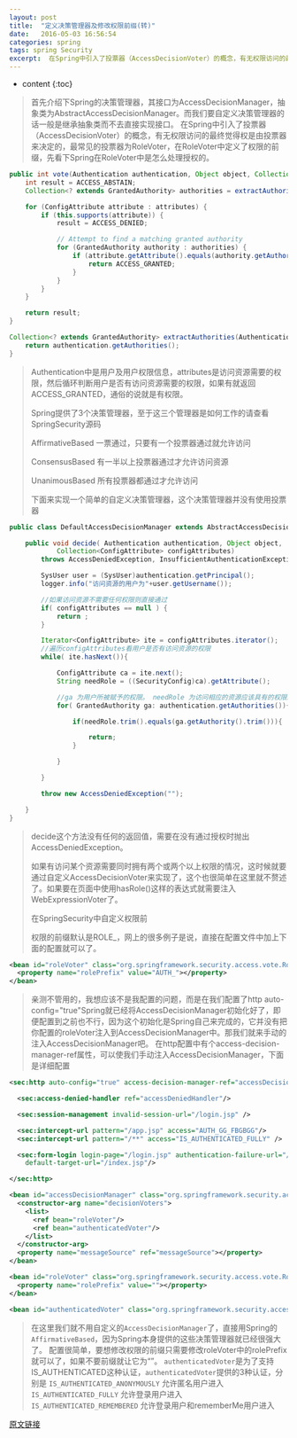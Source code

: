 ```yaml
---
layout: post
title:  "定义决策管理器及修改权限前缀(转)"
date:   2016-05-03 16:56:54
categories: spring
tags: spring Security
excerpt:  在Spring中引入了投票器（AccessDecisionVoter）的概念，有无权限访问的最终觉得权是由投票器来决定的，最常见的投票器为RoleVoter，在RoleVoter中定义了权限的前缀，先看下Spring在RoleVoter中是怎么处理授权的。
---
```

* content
{:toc}
>首先介绍下Spring的决策管理器，其接口为AccessDecisionManager，抽象类为AbstractAccessDecisionManager。而我们要自定义决策管理器的话一般是继承抽象类而不去直接实现接口。
在Spring中引入了投票器（AccessDecisionVoter）的概念，有无权限访问的最终觉得权是由投票器来决定的，最常见的投票器为RoleVoter，在RoleVoter中定义了权限的前缀，先看下Spring在RoleVoter中是怎么处理授权的。  

```java
public int vote(Authentication authentication, Object object, Collection<ConfigAttribute> attributes) {
    int result = ACCESS_ABSTAIN;
    Collection<? extends GrantedAuthority> authorities = extractAuthorities(authentication);

    for (ConfigAttribute attribute : attributes) {
        if (this.supports(attribute)) {
            result = ACCESS_DENIED;

            // Attempt to find a matching granted authority
            for (GrantedAuthority authority : authorities) {
                if (attribute.getAttribute().equals(authority.getAuthority())) {
                    return ACCESS_GRANTED;
                }
            }
        }
    }

    return result;
}

Collection<? extends GrantedAuthority> extractAuthorities(Authentication authentication) {
    return authentication.getAuthorities();
}
```  
>Authentication中是用户及用户权限信息，attributes是访问资源需要的权限，然后循环判断用户是否有访问资源需要的权限，如果有就返回ACCESS_GRANTED，通俗的说就是有权限。  
>
>Spring提供了3个决策管理器，至于这三个管理器是如何工作的请查看SpringSecurity源码  
>
>AffirmativeBased 一票通过，只要有一个投票器通过就允许访问  
>
>ConsensusBased 有一半以上投票器通过才允许访问资源  
>
>UnanimousBased 所有投票器都通过才允许访问  
>
>下面来实现一个简单的自定义决策管理器，这个决策管理器并没有使用投票器  

```java
public class DefaultAccessDecisionManager extends AbstractAccessDecisionManager {

	public void decide( Authentication authentication, Object object,
			Collection<ConfigAttribute> configAttributes)
		throws AccessDeniedException, InsufficientAuthenticationException{

		SysUser user = (SysUser)authentication.getPrincipal();
		logger.info("访问资源的用户为"+user.getUsername());

		//如果访问资源不需要任何权限则直接通过
		if( configAttributes == null ) {
			return ;
		}

		Iterator<ConfigAttribute> ite = configAttributes.iterator();
		//遍历configAttributes看用户是否有访问资源的权限
		while( ite.hasNext()){

			ConfigAttribute ca = ite.next();
			String needRole = ((SecurityConfig)ca).getAttribute();

			//ga 为用户所被赋予的权限。 needRole 为访问相应的资源应该具有的权限。
			for( GrantedAuthority ga: authentication.getAuthorities()){

				if(needRole.trim().equals(ga.getAuthority().trim())){

					return;
				}

			}

		}

		throw new AccessDeniedException("");

	}
}
```  

>decide这个方法没有任何的返回值，需要在没有通过授权时抛出AccessDeniedException。  
>
>如果有访问某个资源需要同时拥有两个或两个以上权限的情况，这时候就要通过自定义AccessDecisionVoter来实现了，这个也很简单在这里就不赘述了。如果要在页面中使用hasRole()这样的表达式就需要注入WebExpressionVoter了。
>
>在SpringSecurity中自定义权限前
>
>权限的前缀默认是ROLE_，网上的很多例子是说，直接在配置文件中加上下面的配置就可以了。  

```xml
<bean id="roleVoter" class="org.springframework.security.access.vote.RoleVoter">
  <property name="rolePrefix" value="AUTH_"></property>
</bean>
```  
> 亲测不管用的，我想应该不是我配置的问题，而是在我们配置了http auto-config="true"Spring就已经将AccessDecisionManager初始化好了，即便配置到之前也不行，因为这个初始化是Spring自己来完成的，它并没有把你配置的roleVoter注入到AccessDecisionManager中。那我们就来手动的注入AccessDecisionManager吧。
在http配置中有个access-decision-manager-ref属性，可以使我们手动注入AccessDecisionManager，下面是详细配置  

```xml
<sec:http auto-config="true" access-decision-manager-ref="accessDecisionManager">

  <sec:access-denied-handler ref="accessDeniedHandler"/>

  <sec:session-management invalid-session-url="/login.jsp" />

  <sec:intercept-url pattern="/app.jsp" access="AUTH_GG_FBGBGG"/>
  <sec:intercept-url pattern="/**" access="IS_AUTHENTICATED_FULLY" />

  <sec:form-login login-page="/login.jsp" authentication-failure-url="/login.jsp"
    default-target-url="/index.jsp"/>

</sec:http>

<bean id="accessDecisionManager" class="org.springframework.security.access.vote.AffirmativeBased">
  <constructor-arg name="decisionVoters">
    <list>
      <ref bean="roleVoter"/>
      <ref bean="authenticatedVoter"/>
    </list>
  </constructor-arg>
  <property name="messageSource" ref="messageSource"></property>
</bean>

<bean id="roleVoter" class="org.springframework.security.access.vote.RoleVoter">
  <property name="rolePrefix" value=""></property>
</bean>

<bean id="authenticatedVoter" class="org.springframework.security.access.vote.AuthenticatedVoter" />  
```  

>在这里我们就不用自定义的`AccessDecisionManager`了，直接用Spring的`AffirmativeBased`，因为Spring本身提供的这些决策管理器就已经很强大了。
配置很简单，要想修改权限的前缀只需要修改roleVoter中的rolePrefix就可以了，如果不要前缀就让它为“”。
`authenticatedVoter`是为了支持IS_AUTHENTICATED这种认证，`authenticatedVoter`提供的3种认证，分别是
`IS_AUTHENTICATED_ANONYMOUSLY` 允许匿名用户进入
`IS_AUTHENTICATED_FULLY` 允许登录用户进入
`IS_AUTHENTICATED_REMEMBERED` 允许登录用户和rememberMe用户进入

[原文链接](http://blog.csdn.net/jaune161/article/details/18401233#)

